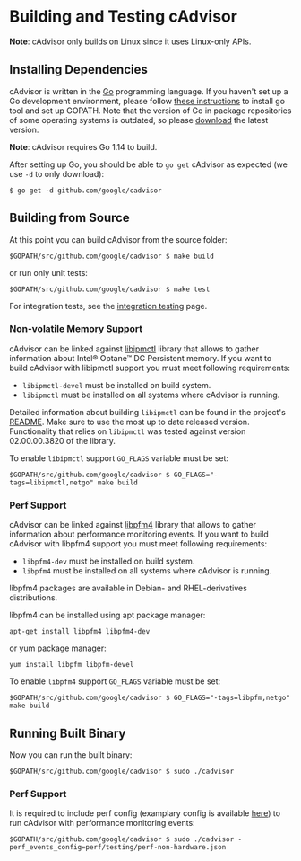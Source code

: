 # Building and Testing cAdvisor

**Note**: cAdvisor only builds on Linux since it uses Linux-only APIs.

## Installing Dependencies

cAdvisor is written in the [Go](http://golang.org) programming language. If you haven't set up a Go development environment, please follow [these instructions](http://golang.org/doc/code.html) to install go tool and set up GOPATH. Note that the version of Go in package repositories of some operating systems is outdated, so please [download](https://golang.org/dl/) the latest version.

**Note**: cAdvisor requires Go 1.14 to build.

After setting up Go, you should be able to `go get` cAdvisor as expected (we use `-d` to only download):

```
$ go get -d github.com/google/cadvisor
```

## Building from Source

At this point you can build cAdvisor from the source folder:

```
$GOPATH/src/github.com/google/cadvisor $ make build
```

or run only unit tests:

```
$GOPATH/src/github.com/google/cadvisor $ make test
```

For integration tests, see the [integration testing](integration_testing.md) page.

### Non-volatile Memory Support

cAdvisor can be linked against [libipmctl](https://github.com/intel/ipmctl) library that allows to gather information about Intel® Optane™ DC Persistent memory. If you want to build cAdvisor with libipmctl support you must meet following requirements:
* `libipmctl-devel` must be installed on build system.
* `libipmctl` must be installed on all systems where cAdvisor is running.

Detailed information about building `libipmctl` can be found in the project's [README](https://github.com/intel/ipmctl#build). Make sure to use the most up to date released version. Functionality that relies on `libipmctl` was tested against version 02.00.00.3820 of the library.

To enable `libipmctl` support `GO_FLAGS` variable must be set:

```
$GOPATH/src/github.com/google/cadvisor $ GO_FLAGS="-tags=libipmctl,netgo" make build
```

### Perf Support

cAdvisor can be linked against [libpfm4](http://perfmon2.sourceforge.net/) library that allows to gather information about performance monitoring events.
If you want to build cAdvisor with libpfm4 support you must meet following requirements:
* `libpfm4-dev` must be installed on build system.
* `libpfm4` must be installed on all systems where cAdvisor is running.

libpfm4 packages are available in Debian- and RHEL-derivatives distributions.

libpfm4 can be installed using apt package manager:
```
apt-get install libpfm4 libpfm4-dev
```
or yum package manager:
```
yum install libpfm libpfm-devel
```

To enable `libpfm4` support `GO_FLAGS` variable must be set:

```
$GOPATH/src/github.com/google/cadvisor $ GO_FLAGS="-tags=libpfm,netgo" make build
```

## Running Built Binary

Now you can run the built binary:

```
$GOPATH/src/github.com/google/cadvisor $ sudo ./cadvisor
```

### Perf Support

It is required to include perf config (examplary config is available [here](https://github.com/QubitPi/cadvisor/blob/master/perf/testing/perf-non-hardware.json)) to run cAdvisor with performance monitoring events:
```
$GOPATH/src/github.com/google/cadvisor $ sudo ./cadvisor -perf_events_config=perf/testing/perf-non-hardware.json

```
